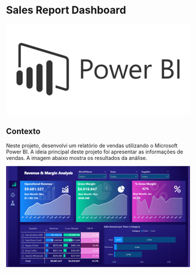 # Sales Report Dashboard

<p align="center"><img src="./img.png" ></p>

## Contexto
Neste projeto, desenvolvi um relatório de vendas utilizando  o Microsoft Power BI. A ideia principal deste projeto foi apresentar as informações de vendas. A imagem abaixo mostra os resultados da análise.

<p align="left"><img src="./Dashboard.png" ></p>
